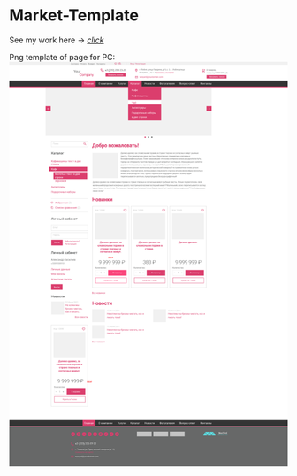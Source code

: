 # Market-Template
See my work here -> [*click*](https://wyndace.github.io/Market-Template/)

Png template of page for PC:
![template pc](https://github.com/Wyndace/Market-Template/blob/05af019b8362b924fa7db8c12f53e1c4998172e4/Template/template-pc.png)

